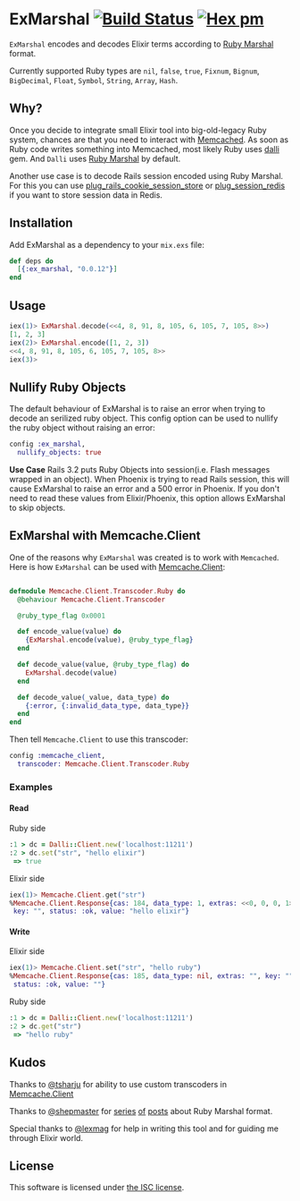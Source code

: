 # ExMarshal [![Build Status](https://travis-ci.org/gaynetdinov/ex_marshal.svg?branch=master)](https://travis-ci.org/gaynetdinov/ex_marshal) [![Hex pm](http://img.shields.io/hexpm/v/ex_marshal.svg?style=flat)](https://hex.pm/packages/ex_marshal)

`ExMarshal` encodes and decodes Elixir terms according to [Ruby Marshal](http://docs.ruby-lang.org/en/2.2.0/marshal_rdoc.html) format.

Currently supported Ruby types are `nil`, `false`, `true`, `Fixnum`, `Bignum`, `BigDecimal`, `Float`, `Symbol`, `String`, `Array`, `Hash`.

## Why?

Once you decide to integrate small Elixir tool into big-old-legacy Ruby system, chances are that you need to interact with [Memcached](http://memcached.org). As soon as Ruby code writes something into Memcached, most likely Ruby uses [dalli](https://github.com/mperham/dalli) gem. And `Dalli` uses [Ruby Marshal](http://docs.ruby-lang.org/en/2.2.0/marshal_rdoc.html) by default.

Another use case is to decode Rails session encoded using Ruby Marshal. For this you can use [plug_rails_cookie_session_store](https://github.com/cconstantin/plug_rails_cookie_session_store) or [plug_session_redis](https://github.com/aposto/plug_session_redis#custom-serializers) if you want to store session data in Redis.

## Installation

Add ExMarshal as a dependency to your `mix.exs` file:

```elixir
def deps do
  [{:ex_marshal, "0.0.12"}]
end
```

## Usage

```elixir
iex(1)> ExMarshal.decode(<<4, 8, 91, 8, 105, 6, 105, 7, 105, 8>>)
[1, 2, 3]
iex(2)> ExMarshal.encode([1, 2, 3])
<<4, 8, 91, 8, 105, 6, 105, 7, 105, 8>>
iex(3)>
```

## Nullify Ruby Objects

The default behaviour of ExMarshal is to raise an error when trying to decode an serilized ruby object. This config option can be used to nullify the ruby object without raising an error:

```elixir
config :ex_marshal,
  nullify_objects: true
```

__Use Case__ Rails 3.2 puts Ruby Objects into session(i.e. Flash messages wrapped in an object). When Phoenix is trying to read Rails session, this will cause ExMarshal to raise an error and a 500 error in Phoenix. If you don't need to read these values from Elixir/Phoenix, this option allows ExMarshal to skip objects.

## ExMarshal with Memcache.Client

One of the reasons why `ExMarshal` was created is to work with `Memcached`. Here is how `ExMarshal` can be used with [Memcache.Client](https://github.com/tsharju/memcache_client):

```elixir

defmodule Memcache.Client.Transcoder.Ruby do
  @behaviour Memcache.Client.Transcoder

  @ruby_type_flag 0x0001

  def encode_value(value) do
    {ExMarshal.encode(value), @ruby_type_flag}
  end

  def decode_value(value, @ruby_type_flag) do
    ExMarshal.decode(value)
  end

  def decode_value(_value, data_type) do
    {:error, {:invalid_data_type, data_type}}
  end
end
```

Then tell `Memcache.Client` to use this transcoder:

```elixir
config :memcache_client,
  transcoder: Memcache.Client.Transcoder.Ruby
```

### Examples

#### Read

Ruby side

```ruby
:1 > dc = Dalli::Client.new('localhost:11211')
:2 > dc.set("str", "hello elixir")
 => true

```

Elixir side

```elixir
iex(1)> Memcache.Client.get("str")
%Memcache.Client.Response{cas: 184, data_type: 1, extras: <<0, 0, 0, 1>>,
 key: "", status: :ok, value: "hello elixir"}
```

#### Write

Elixir side

```elixir
iex(1)> Memcache.Client.set("str", "hello ruby")
%Memcache.Client.Response{cas: 185, data_type: nil, extras: "", key: "",
 status: :ok, value: ""}
```

Ruby side

```ruby
:1 > dc = Dalli::Client.new('localhost:11211')
:2 > dc.get("str")
 => "hello ruby"
```

## Kudos

Thanks to [@tsharju](https://github.com/tsharju) for ability to use custom transcoders in [Memcache.Client](https://github.com/tsharju/memcache_client)

Thanks to [@shepmaster](https://github.com/shepmaster) for [series](http://jakegoulding.com/blog/2013/01/15/a-little-dip-into-rubys-marshal-format/) [of](http://jakegoulding.com/blog/2013/01/16/another-dip-into-rubys-marshal-format/) [posts](http://jakegoulding.com/blog/2013/01/20/a-final-dip-into-rubys-marshal-format/) about Ruby Marshal format.

Special thanks to [@lexmag](https://github.com/lexmag) for help in writing this tool and for guiding me through Elixir world.

## License

This software is licensed under [the ISC license](LICENSE).

